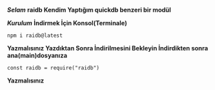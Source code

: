***Selam***
**raidb Kendim Yaptığım quickdb benzeri bir modül**

***Kurulum***
**İndirmek İçin Konsol(Terminale)**
```
npm i raidb@latest
```
**Yazmalısınız Yazdıktan Sonra İndirilmesini Bekleyin
İndirdikten sonra ana(main)dosyanıza**
```
const raidb = require("raidb")
```
**Yazmalısınız**

